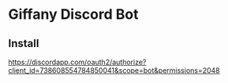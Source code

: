 # Giffany Discord Bot

## Install

<https://discordapp.com/oauth2/authorize?client_id=738608554784850041&scope=bot&permissions=2048>
